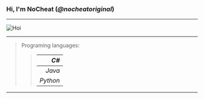 ### Hi, I'm __NoCheat__ (_@nocheatoriginal_)

---

![](https://abload.de/img/macpfpdyko4.png "Hoi")

---
> Programing languages: 
>> |     _C#_ |
>> |---------:|
>> |   _Java_ |
>> | _Python_ |
---

[comment]: < ![](https://abload.de/img/rikka_fullbody_pfp82ji6.png "Rikka Takanashi! Das wahre Auge des bösen Königs!") >
[comment]: < ![](https://abload.de/img/__profilbild__s2j47.jpeg "Hi!") >
